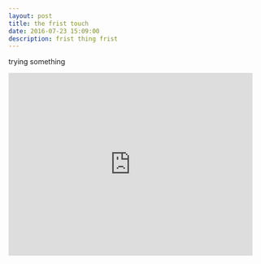 ```yaml
---
layout: post
title: the frist touch
date: 2016-07-23 15:09:00
description: frist thing frist 
---
```

trying something


<iframe width="480" height="360" src="http://www.youtube.com/embed/U8TiGWkoStI" frameborder="0"> </iframe>
